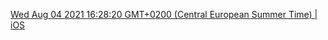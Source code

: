 [Wed Aug 04 2021 16:28:20 GMT+0200 (Central European Summer Time) | iOS](https://i.diawi.com/u1Wuk1)